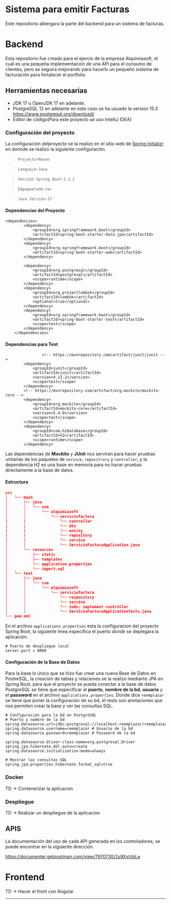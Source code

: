 # Sistema para emitir Facturas
Este repositorio albergara la parte del backend para un sistema de facturas.
# Backend
Esta repositorio fue creado para el ejercio de la empresa Alquimiasoft, el cuál es una 
pequeña implememtación de una API para el consumo de clientes, pero se seguira mejorando
para hacerlo un pequeño sistema de facturación para fortalecer el portfolio.
## Herramientas necesarias
- JDK 17 u OpenJDK 17 en adelante.
- PostgreSQL 12 en adelante en este caso se ha usuado la version 15.3 https://www.postgresql.org/download/
- Editor de código(Para este proyecto se uso IntelliJ IDEA)

### Configuración del proyecto
La configuración delproyecto se la realizo en el sitio web de [Spring Initializr](https://start.spring.io/)
en donnde se realizo la siguiente configuración.
> `Projecto`-`Maven`

> `Lenguaje`-`Java` 

> `Versión Spring Boot`-`3.1.2`

> `Empaquetado`-`Jar`

> `Java Versión`-`17` 
 
#### Dependencias del Proyecto
```
<dependencies>
		<dependency>
			<groupId>org.springframework.boot</groupId>
			<artifactId>spring-boot-starter-data-jpa</artifactId>
		</dependency>
		<dependency>
			<groupId>org.springframework.boot</groupId>
			<artifactId>spring-boot-starter-web</artifactId>
		</dependency>

		<dependency>
			<groupId>org.postgresql</groupId>
			<artifactId>postgresql</artifactId>
			<scope>runtime</scope>
		</dependency>
		<dependency>
			<groupId>org.projectlombok</groupId>
			<artifactId>lombok</artifactId>
			<optional>true</optional>
		</dependency>
		<dependency>
			<groupId>org.springframework.boot</groupId>
			<artifactId>spring-boot-starter-test</artifactId>
			<scope>test</scope>
		</dependency>
	</dependencies>
```
#### Dependencias para Test

```agsl
                <!-- https://mvnrepository.com/artifact/junit/junit -->
		<dependency>
			<groupId>junit</groupId>
			<artifactId>junit</artifactId>
			<version>4.13.2</version>
			<scope>test</scope>
		</dependency>
		<!-- https://mvnrepository.com/artifact/org.mockito/mockito-core -->
		<dependency>
			<groupId>org.mockito</groupId>
			<artifactId>mockito-core</artifactId>
			<version>5.4.0</version>
			<scope>test</scope>
		</dependency>
		<dependency>
			<groupId>com.h2database</groupId>
			<artifactId>h2</artifactId>
			<scope>runtime</scope>
		</dependency>
```
Las dependencias de **Mockito** y **JUnit** nos serviran para hacer pruebas unitarias
de los paquetes de `service`, `repositrory` y `controller`, y la dependencia
H2 es una base en memoria para no hacer pruebas directamente a la base de datos.
#### Estructura
```json
src
│   └── main
│       ├── java
│       │   └── com
│       │       └── alquimiasoft
│       │           └── serviciofactura
|       |               └── controller
|       |               └── dto
|       |               └── entity
|       |               └── repository
|       |               └── service
│       │               └── ServicioFacturaApplication.java
│       └── resources
│           ├── static
│           ├── templates
│           └── application.properties
│           └── import.sql
│   └── test
│       ├── java
│       │   └── com
│       │       └── alquimiasoft
│       │           └── serviciofactura
│       │               └── respository
│       │               └── service
│       │               └── todo: implement controller
│       │               └── ServicioFacturaApplicationTests.java
└── pom.xml
```
En el archivo `applications.properties` esta la configuracion del 
proyecto Spring Boot, la siguiente línea especifica el puerto
donde se deplegara la aplicación.
```
# Puerto de despliegue local
server.port = 8080
```
#### Configuración de la Base de Datos
Para la base lo único que se hizo fue crear  una nueva Base de Datos
en PostreSQL, la creación de tablas y relaciones se la realizo mediante
JPA en Spring Boot, para que el proyecto se pueda conectar a la base de
datos PostgreSQL se tiene que especificar el **puerto**, 
**nombre de la bd**, **usuario** y el **password** 
en el archivo `applications.properties`. Donde dice `reemplazar` se tiene que
poner la configuración de su bd, el resto son anotaciones que nos
permiten crear la base y ver las consultas SQL.
```
# Configuración para la bd en PostgreSQL
# Puerto y nombre de la bd
spring.datasource.url=jdbc:postgresql://localhost:reemplazar/reemplazar
spring.datasource.username=reemplazar # Usuario de la bd
spring.datasource.password=reemplazar # Password de la bd

spring.datasource.driver-class-name=org.postgresql.Driver
spring.jpa.hibernate.ddl-auto=create
spring.datasource.initialization-mode=always

# Mostrar las consultas SQL
spring.jpa.properties.hibernate.format_sql=true

```
### Docker
TD -> Contenerizar la aplicacion

### Despliegue
TD -> Realizar un despliegue de la aplicacion

## APIS
La documentación del uso de cada API generada en los controladores, 
se puede encontrar en la siguiente dirección.

https://documenter.getpostman.com/view/7970730/2s9XxtzbLe
# Frontend
TD -> Hacer el front con Angular
****